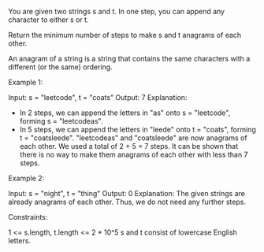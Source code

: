 You are given two strings s and t. In one step, you can append any character
to either s or t.

Return the minimum number of steps to make s and t anagrams of each other.

An anagram of a string is a string that contains the same characters with a
different (or the same) ordering.


Example 1:


Input: s = "leetcode", t = "coats"
Output: 7
Explanation: 
- In 2 steps, we can append the letters in "as" onto s = "leetcode", forming
s = "leetcodeas".
- In 5 steps, we can append the letters in "leede" onto t = "coats", forming
t = "coatsleede".
"leetcodeas" and "coatsleede" are now anagrams of each other.
We used a total of 2 + 5 = 7 steps.
It can be shown that there is no way to make them anagrams of each other with
less than 7 steps.


Example 2:


Input: s = "night", t = "thing"
Output: 0
Explanation: The given strings are already anagrams of each other. Thus, we
do not need any further steps.



Constraints:


1 <= s.length, t.length <= 2 * 10^5
s and t consist of lowercase English letters.




